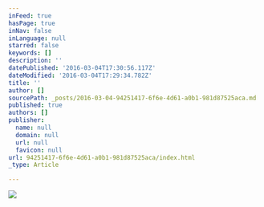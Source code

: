 ```yaml
---
inFeed: true
hasPage: true
inNav: false
inLanguage: null
starred: false
keywords: []
description: ''
datePublished: '2016-03-04T17:30:56.117Z'
dateModified: '2016-03-04T17:29:34.782Z'
title: ''
author: []
sourcePath: _posts/2016-03-04-94251417-6f6e-4d61-a0b1-981d87525aca.md
published: true
authors: []
publisher:
  name: null
  domain: null
  url: null
  favicon: null
url: 94251417-6f6e-4d61-a0b1-981d87525aca/index.html
_type: Article

---
```

![](https://the-grid-user-content.s3-us-west-2.amazonaws.com/88df683f-d6bd-4c2b-aae8-fa7ba4ae56cc.jpg)